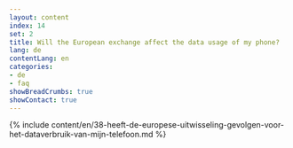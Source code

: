 ```yaml
---
layout: content
index: 14
set: 2
title: Will the European exchange affect the data usage of my phone?
lang: de
contentLang: en
categories:
- de
- faq
showBreadCrumbs: true
showContact: true
---
```

{% include content/en/38-heeft-de-europese-uitwisseling-gevolgen-voor-het-dataverbruik-van-mijn-telefoon.md %}
